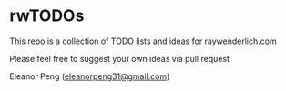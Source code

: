# rwTODOs

This repo is a collection of TODO lists and ideas for raywenderlich.com

Please feel free to suggest your own ideas via pull request

Eleanor Peng (eleanorpeng31@gmail.com)

